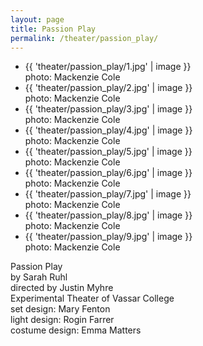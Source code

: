```yaml
---
layout: page
title: Passion Play
permalink: /theater/passion_play/
---
```


<div class="project">

<div class="flexslider_wrapper">
<div class="flexslider">
<ul class="slides">
<li>
{{ 'theater/passion_play/1.jpg' | image }}
<div class="flex_caption">photo: Mackenzie Cole</div>
</li>
<li>
{{ 'theater/passion_play/2.jpg' | image }}
<div class="flex_caption">photo: Mackenzie Cole</div>
</li>
<li>
{{ 'theater/passion_play/3.jpg' | image }}
<div class="flex_caption">photo: Mackenzie Cole</div>
</li>
<li>
{{ 'theater/passion_play/4.jpg' | image }}
<div class="flex_caption">photo: Mackenzie Cole</div>
</li>
<li>
{{ 'theater/passion_play/5.jpg' | image }}
<div class="flex_caption">photo: Mackenzie Cole</div>
</li>
<li>
{{ 'theater/passion_play/6.jpg' | image }}
<div class="flex_caption">photo: Mackenzie Cole</div>
</li>
<li>
{{ 'theater/passion_play/7.jpg' | image }}
<div class="flex_caption">photo: Mackenzie Cole</div>
</li>
<li>
{{ 'theater/passion_play/8.jpg' | image }}
<div class="flex_caption">photo: Mackenzie Cole</div>
</li>
<li>
{{ 'theater/passion_play/9.jpg' | image }}
<div class="flex_caption">photo: Mackenzie Cole</div>
</li>
</ul>
</div>
</div>

<div class="details">
<div class="detail_title">Passion Play</div>
<div class="detail_company">by Sarah Ruhl<br />
directed by Justin Myhre<br />
Experimental Theater of Vassar College</div>
<div class="detail_designers">set design: Mary Fenton<br />
light design: Rogin Farrer<br />
costume design: Emma Matters</div>
</div>

</div>